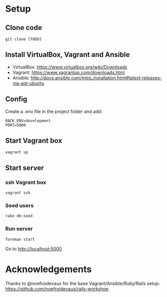 # Setup

## Clone code

    git clone [TODO]

## Install VirtualBox, Vagrant and Ansible
* VirtualBox: https://www.virtualbox.org/wiki/Downloads
* Vagrant: https://www.vagrantup.com/downloads.html
* Ansible: http://docs.ansible.com/intro_installation.html#latest-releases-via-apt-ubuntu

## Config
Create a .env file in the project folder and add:

    RACK_ENV=development
    PORT=5000

## Start Vagrant box

    vagrant up

## Start server

### ssh Vagrant box

    vagrant ssh
    
### Seed users

    rake db:seed

### Run server

    foreman start

Go to [http://localhost:5000](http://localhost:5000)

# Acknowledgements

Thanks to @noefroidevaux for the base Vagrant/Ansible/Ruby/Rails setup:
https://github.com/noefroidevaux/rails-workshop